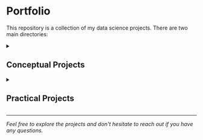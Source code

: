 # Portfolio

This repository is a collection of my data science projects. There are two main directories:

<details>
  <summary><h2>Conceptual Projects</h2></summary>

  The Conceptual Projects directory contains several machine learning projects that I've built from scratch. The following algorithms are included:  
  - Linear Regression
  - Logistic Regression
  - K Nearest Neighbors
</details>
 
<details>
  <summary><h2>Practical Projects</h2></summary>

  The Practical Projects directory contains projects that apply the technical knowledge demonstrated in the Skills_Showcase. Projects include:
  - Color Palette Extractor
  - Famous Paintings Color Data 

</details>


---
_Feel free to explore the projects and don't hesitate to reach out if you have any questions._
